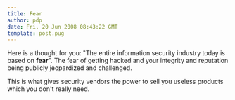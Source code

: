 ```yaml
---
title: Fear
author: pdp
date: Fri, 20 Jun 2008 08:43:22 GMT
template: post.pug
---
```


Here is a thought for you: "The entire information security industry today is based on **fear**". The fear of getting hacked and your integrity and reputation being publicly jeopardized and challenged.

This is what gives security vendors the power to sell you useless products which you don't really need.
